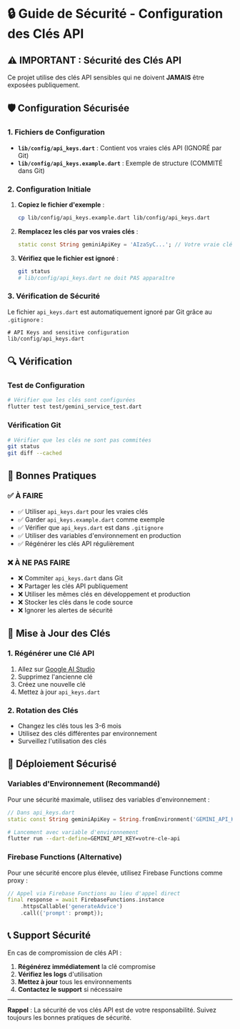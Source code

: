 # 🔒 Guide de Sécurité - Configuration des Clés API

## ⚠️ IMPORTANT : Sécurité des Clés API

Ce projet utilise des clés API sensibles qui ne doivent **JAMAIS** être exposées publiquement.

## 🛡️ Configuration Sécurisée

### 1. Fichiers de Configuration

- **`lib/config/api_keys.dart`** : Contient vos vraies clés API (IGNORÉ par Git)
- **`lib/config/api_keys.example.dart`** : Exemple de structure (COMMITÉ dans Git)

### 2. Configuration Initiale

1. **Copiez le fichier d'exemple** :
   ```bash
   cp lib/config/api_keys.example.dart lib/config/api_keys.dart
   ```

2. **Remplacez les clés par vos vraies clés** :
   ```dart
   static const String geminiApiKey = 'AIzaSyC...'; // Votre vraie clé
   ```

3. **Vérifiez que le fichier est ignoré** :
   ```bash
   git status
   # lib/config/api_keys.dart ne doit PAS apparaître
   ```

### 3. Vérification de Sécurité

Le fichier `api_keys.dart` est automatiquement ignoré par Git grâce au `.gitignore` :

```gitignore
# API Keys and sensitive configuration
lib/config/api_keys.dart
```

## 🔍 Vérification

### Test de Configuration

```bash
# Vérifier que les clés sont configurées
flutter test test/gemini_service_test.dart
```

### Vérification Git

```bash
# Vérifier que les clés ne sont pas commitées
git status
git diff --cached
```

## 🚨 Bonnes Pratiques

### ✅ À FAIRE

- ✅ Utiliser `api_keys.dart` pour les vraies clés
- ✅ Garder `api_keys.example.dart` comme exemple
- ✅ Vérifier que `api_keys.dart` est dans `.gitignore`
- ✅ Utiliser des variables d'environnement en production
- ✅ Régénérer les clés API régulièrement

### ❌ À NE PAS FAIRE

- ❌ Commiter `api_keys.dart` dans Git
- ❌ Partager les clés API publiquement
- ❌ Utiliser les mêmes clés en développement et production
- ❌ Stocker les clés dans le code source
- ❌ Ignorer les alertes de sécurité

## 🔄 Mise à Jour des Clés

### 1. Régénérer une Clé API

1. Allez sur [Google AI Studio](https://makersuite.google.com/app/apikey)
2. Supprimez l'ancienne clé
3. Créez une nouvelle clé
4. Mettez à jour `api_keys.dart`

### 2. Rotation des Clés

- Changez les clés tous les 3-6 mois
- Utilisez des clés différentes par environnement
- Surveillez l'utilisation des clés

## 🚀 Déploiement Sécurisé

### Variables d'Environnement (Recommandé)

Pour une sécurité maximale, utilisez des variables d'environnement :

```dart
// Dans api_keys.dart
static const String geminiApiKey = String.fromEnvironment('GEMINI_API_KEY');
```

```bash
# Lancement avec variable d'environnement
flutter run --dart-define=GEMINI_API_KEY=votre-cle-api
```

### Firebase Functions (Alternative)

Pour une sécurité encore plus élevée, utilisez Firebase Functions comme proxy :

```dart
// Appel via Firebase Functions au lieu d'appel direct
final response = await FirebaseFunctions.instance
    .httpsCallable('generateAdvice')
    .call({'prompt': prompt});
```

## 📞 Support Sécurité

En cas de compromission de clés API :

1. **Régénérez immédiatement** la clé compromise
2. **Vérifiez les logs** d'utilisation
3. **Mettez à jour** tous les environnements
4. **Contactez le support** si nécessaire

---

**Rappel** : La sécurité de vos clés API est de votre responsabilité. Suivez toujours les bonnes pratiques de sécurité.
